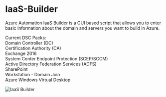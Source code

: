 # IaaS-Builder
Azure Automation IaaS Builder is a GUI based script that allows you to enter basic information about the domain and servers you want to build in Azure.

Current DSC Packs:<br/>
Domain Controller (DC)<br/>
Certification Authority (CA)<br/>
Exchange 2016<br/>
System Center Endpoint Protection (SCEP/SCCM)<br/>
Active Directory Federation Services (ADFS)<br/>
SharePoint<br/>
Workstation - Domain Join<br/>
Azure Windows Virtual Desktop<br/>

![IaaS Builder](https://github.com/chlaplan/IaaS-Builder/blob/master/Imgs/1.7.JPG)
